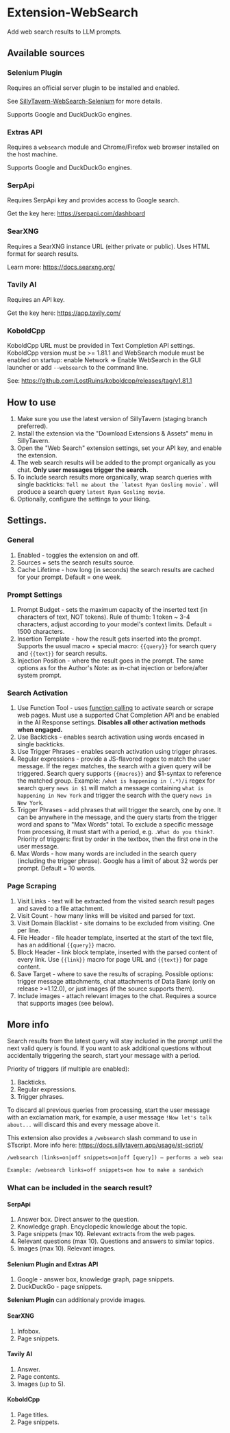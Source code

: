 # Extension-WebSearch

Add web search results to LLM prompts.

## Available sources

### Selenium Plugin

Requires an official server plugin to be installed and enabled.

See [SillyTavern-WebSearch-Selenium](https://github.com/SillyTavern/SillyTavern-WebSearch-Selenium) for more details.

Supports Google and DuckDuckGo engines.

### Extras API

Requires a `websearch` module and Chrome/Firefox web browser installed on the host machine.

Supports Google and DuckDuckGo engines.

### SerpApi

Requires SerpApi key and provides access to Google search.

Get the key here: <https://serpapi.com/dashboard>

### SearXNG

Requires a SearXNG instance URL (either private or public). Uses HTML format for search results.

Learn more: <https://docs.searxng.org/>

### Tavily AI

Requires an API key.

Get the key here: <https://app.tavily.com/>

### KoboldCpp

KoboldCpp URL must be provided in Text Completion API settings. KoboldCpp version must be >= 1.81.1 and WebSearch module must be enabled on startup: enable Network => Enable WebSearch in the GUI launcher or add `--websearch` to the command line.

See: <https://github.com/LostRuins/koboldcpp/releases/tag/v1.81.1>

## How to use

1. Make sure you use the latest version of SillyTavern (staging branch preferred).
2. Install the extension via the "Download Extensions & Assets" menu in SillyTavern.
3. Open the "Web Search" extension settings, set your API key, and enable the extension.
4. The web search results will be added to the prompt organically as you chat. **Only user messages trigger the search.**
5. To include search results more organically, wrap search queries with single backticks: ```Tell me about the `latest Ryan Gosling movie`.``` will produce a search query `latest Ryan Gosling movie`.
6. Optionally, configure the settings to your liking.

## Settings.

### General

1. Enabled - toggles the extension on and off.
2. Sources = sets the search results source.
3. Cache Lifetime - how long (in seconds) the search results are cached for your prompt. Default = one week.

### Prompt Settings

1. Prompt Budget - sets the maximum capacity of the inserted text (in characters of text, NOT tokens). Rule of thumb: 1 token ~ 3-4 characters, adjust according to your model's context limits. Default = 1500 characters.
2. Insertion Template - how the result gets inserted into the prompt. Supports the usual macro + special macro: `{{query}}` for search query and `{{text}}` for search results.
3. Injection Position - where the result goes in the prompt. The same options as for the Author's Note: as in-chat injection or before/after system prompt.

### Search Activation

1. Use Function Tool - uses [function calling](https://docs.sillytavern.app/for-contributors/function-calling/) to activate search or scrape web pages. Must use a supported Chat Completion API and be enabled in the AI Response settings. **Disables all other activation methods when engaged.**
2. Use Backticks - enables search activation using words encased in single backticks.
3. Use Trigger Phrases - enables search activation using trigger phrases.
4. Regular expressions - provide a JS-flavored regex to match the user message. If the regex matches, the search with a given query will be triggered. Search query supports `{{macros}}` and $1-syntax to reference the matched group. Example: `/what is happening in (.*)/i` regex for search query `news in $1` will match a message containing `what is happening in New York` and trigger the search with the query `news in New York`.
5. Trigger Phrases - add phrases that will trigger the search, one by one. It can be anywhere in the message, and the query starts from the trigger word and spans to "Max Words" total. To exclude a specific message from processing, it must start with a period, e.g. `.What do you think?`. Priority of triggers: first by order in the textbox, then the first one in the user message.
6. Max Words - how many words are included in the search query (including the trigger phrase). Google has a limit of about 32 words per prompt. Default = 10 words.

### Page Scraping

1. Visit Links - text will be extracted from the visited search result pages and saved to a file attachment.
2. Visit Count - how many links will be visited and parsed for text.
3. Visit Domain Blacklist - site domains to be excluded from visiting. One per line.
4. File Header - file header template, inserted at the start of the text file, has an additional `{{query}}` macro.
5. Block Header - link block template, inserted with the parsed content of every link. Use `{{link}}` macro for page URL and `{{text}}` for page content.
6. Save Target - where to save the results of scraping. Possible options: trigger message attachments, chat attachments of Data Bank (only on release >=1.12.0), or just images (if the source supports them).
7. Include images - attach relevant images to the chat. Requires a source that supports images (see below).

## More info

Search results from the latest query will stay included in the prompt until the next valid query is found.
If you want to ask additional questions without accidentally triggering the search, start your message with a period.

Priority of triggers (if multiple are enabled):

1. Backticks.
2. Regular expressions.
3. Trigger phrases.

To discard all previous queries from processing, start the user message with an exclamation mark, for example, a user message `!Now let's talk about...` will discard this and every message above it.

This extension also provides a `/websearch` slash command to use in STscript. More info here: <https://docs.sillytavern.app/usage/st-script/>

```txt
/websearch (links=on|off snippets=on|off [query]) – performs a web search query. Use named arguments to specify what to return - page snippets (default: on) or full parsed pages (default: off) or both.

Example: /websearch links=off snippets=on how to make a sandwich
```

### What can be included in the search result?

#### SerpApi

1. Answer box. Direct answer to the question.
2. Knowledge graph. Encyclopedic knowledge about the topic.
3. Page snippets (max 10). Relevant extracts from the web pages.
4. Relevant questions (max 10). Questions and answers to similar topics.
5. Images (max 10). Relevant images.

#### Selenium Plugin and Extras API

1. Google - answer box, knowledge graph, page snippets.
2. DuckDuckGo - page snippets.

**Selenium Plugin** can additionaly provide images.

#### SearXNG

1. Infobox.
2. Page snippets.

#### Tavily AI

1. Answer.
2. Page contents.
3. Images (up to 5).

#### KoboldCpp

1. Page titles.
2. Page snippets.
